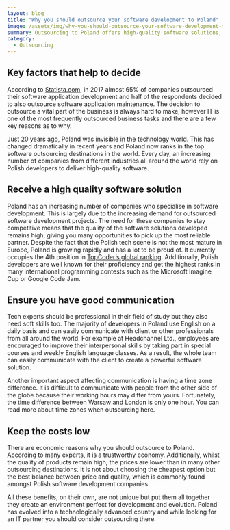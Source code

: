 ```yaml
---
layout: blog
title: "Why you should outsource your software development to Poland"
image: /assets/img/why-you-should-outsource-your-software-development-to-poland.jpg
summary: Outsourcing to Poland offers high-quality software solutions, effective communication, and cost-efficiency, making it a prime choice for IT partnerships.
category:
  - Outsourcing
---
```


## Key factors that help to decide

According to [Statista.com](https://www.statista.com/statistics/662991/worldwide-cio-survey-outsourced-it-functions/), in 2017 almost 65% of companies outsourced their software application development and half of the respondents decided to also outsource software application maintenance. The decision to outsource a vital part of the business is always hard to make, however IT is one of the most frequently outsourced business tasks and there are a few key reasons as to why.

Just 20 years ago, Poland was invisible in the technology world. This has changed dramatically in recent years and Poland now ranks in the top software outsourcing destinations in the world. Every day, an increasing number of companies from different industries all around the world rely on Polish developers to deliver high-quality software.

## Receive a high quality software solution

Poland has an increasing number of companies who specialise in software development. This is largely due to the increasing demand for outsourced software development projects. The need for these companies to stay competitive means that the quality of the software solutions developed remains high, giving you many opportunities to pick up the most reliable partner. Despite the fact that the Polish tech scene is not the most mature in Europe, Poland is growing rapidly and has a lot to be proud of. It currently occupies the 4th position in [TopCoder’s global ranking](https://community.topcoder.com/stat?c=country_avg_rating). Additionally, Polish developers are well known for their proficiency and get the highest ranks in many international programming contests such as the Microsoft Imagine Cup or Google Code Jam.


## Ensure you have good communication

Tech experts should be professional in their field of study but they also need soft skills too. The majority of developers in Poland use English on a daily basis and can easily communicate with client or other professionals from all around the world. For example at Headchannel Ltd., employees are encouraged to improve their interpersonal skills by taking part in special courses and weekly English language classes. As a result, the whole team can easily communicate with the client to create a powerful software solution.


Another important aspect affecting communication is having a time zone difference. It is difficult to communicate with people from the other side of the globe because their working hours may differ from yours. Fortunately, the time difference between Warsaw and London is only one hour. You can read more about time zones when outsourcing here.

## Keep the costs low
There are economic reasons why you should outsource to Poland. According to many experts, it is a trustworthy economy. Additionally, whilst the quality of products remain high, the prices are lower than in many other outsourcing destinations. It is not about choosing the cheapest option but the best balance between price and quality, which is commonly found amongst Polish software development companies.

All these benefits, on their own, are not unique but put them all together they create an environment perfect for development and evolution. Poland has evolved into a technologically advanced country and while looking for an IT partner you should consider outsourcing there.
